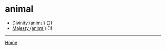 # animal

  * [Divinity (animal)](../animal/divinity/index.md) (2)
  * [Majesty (animal)](../animal/majesty/index.md) (1)

----

[Home](../index.md)
